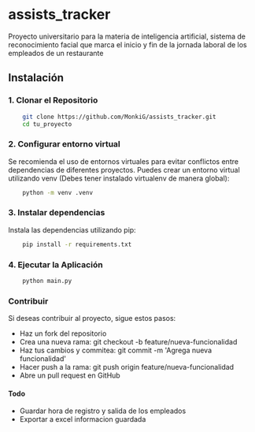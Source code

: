 # assists_tracker

Proyecto universitario para la materia de inteligencia artificial, sistema de reconocimiento facial que marca el inicio y fin de la jornada laboral de los empleados de un restaurante

## Instalación

### 1. Clonar el Repositorio

``` bash
    git clone https://github.com/MonkiG/assists_tracker.git
    cd tu_proyecto
```

### 2. Configurar entorno virtual
Se recomienda el uso de entornos virtuales para evitar conflictos entre dependencias de diferentes proyectos. Puedes crear un entorno virtual utilizando venv (Debes tener instalado virtualenv de manera global):

``` bash
    python -m venv .venv
```
### 3. Instalar dependencias
Instala las dependencias utilizando pip:

``` bash
    pip install -r requirements.txt
```
### 4. Ejecutar la Aplicación

``` bash
    python main.py
```

### Contribuir
Si deseas contribuir al proyecto, sigue estos pasos:
- Haz un fork del repositorio
- Crea una nueva rama: git checkout -b feature/nueva-funcionalidad
- Haz tus cambios y commitea: git commit -m 'Agrega nueva funcionalidad'
- Hacer push a la rama: git push origin feature/nueva-funcionalidad
- Abre un pull request en GitHub

#### Todo
- Guardar hora de registro y salida de los empleados
- Exportar a excel informacion guardada